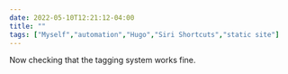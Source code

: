 ---date: 2022-05-10T12:21:12-04:00title: ""tags: ["Myself","automation","Hugo","Siri Shortcuts","static site"]---Now checking that the tagging system works fine.